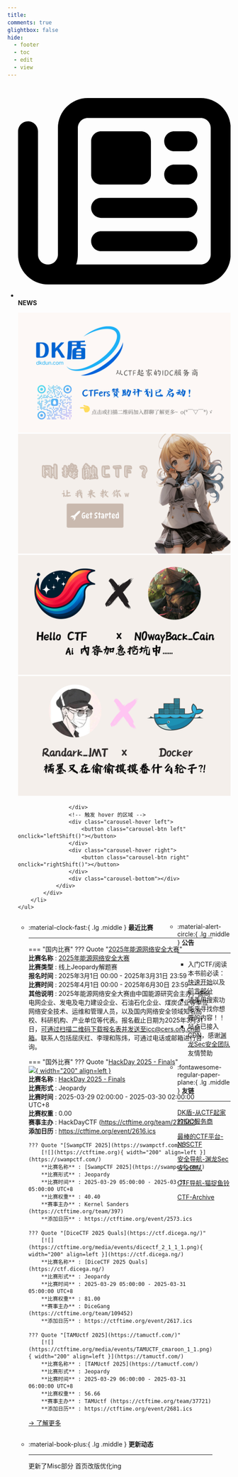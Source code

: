 ```yaml
---
title: 
comments: true
glightbox: false
hide:
  - footer
  - toc
  - edit
  - view
---
```


<div class="grid cards">
    <ul>
        <li>
            <p><span class="twemoji lg middle"><svg xmlns="http://www.w3.org/2000/svg"
                        viewBox="0 0 512 512"><!--! Font Awesome Free 6.5.1 by @fontawesome - https://fontawesome.com License - https://fontawesome.com/license/free (Icons: CC BY 4.0, Fonts: SIL OFL 1.1, Code: MIT License) Copyright 2023 Fonticons, Inc.-->
                        <path
                            d="M168 80c-13.3 0-24 10.7-24 24v304c0 8.4-1.4 16.5-4.1 24H440c13.3 0 24-10.7 24-24V104c0-13.3-10.7-24-24-24H168zM72 480c-39.8 0-72-32.2-72-72V112c0-13.3 10.7-24 24-24s24 10.7 24 24v296c0 13.3 10.7 24 24 24s24-10.7 24-24V104c0-39.8 32.2-72 72-72h272c39.8 0 72 32.2 72 72v304c0 39.8-32.2 72-72 72H72zm104-344c0-13.3 10.7-24 24-24h96c13.3 0 24 10.7 24 24v80c0 13.3-10.7 24-24 24h-96c-13.3 0-24-10.7-24-24v-80zm200-24h32c13.3 0 24 10.7 24 24s-10.7 24-24 24h-32c-13.3 0-24-10.7-24-24s10.7-24 24-24zm0 80h32c13.3 0 24 10.7 24 24s-10.7 24-24 24h-32c-13.3 0-24-10.7-24-24s10.7-24 24-24zm-176 80h208c13.3 0 24 10.7 24 24s-10.7 24-24 24H200c-13.3 0-24-10.7-24-24s10.7-24 24-24zm0 80h208c13.3 0 24 10.7 24 24s-10.7 24-24 24H200c-13.3 0-24-10.7-24-24s10.7-24 24-24z">
                        </path>
                    </svg></span> <strong>NEWS</strong></p>
            <div class="grid cards">
                <div class="carousel">
                    <div class="carousel-container">
                        <a href="https://www.dkdun.cn/"><img src="./assets/banner-dkdun.png" /></a>
                        <a href="../hc-start/" target="_blank"><img src="./assets/banner-quickstart.png" /></a>
                        <a href="../hc-ai/" target="_blank"><img src="./assets/banner-update.png" /></a>
                        <a href="https://github.com/CTF-Archives" target="_blank"><img src="./assets/banner-Achieve.png" /></a>
                        
                    </div>
                    <!-- 触发 hover 的区域 -->
                    <div class="carousel-hover left">
                        <button class="carousel-btn left" onclick="leftShift()"></button>
                    </div>
                    <div class="carousel-hover right">
                        <button class="carousel-btn right" onclick="rightShift()"></button>
                    </div>
                    <div class="carousel-bottom"></div>
                </div>
            </div>
        </li>
    </ul>
</div>

<div class="grid grid-cols-8 gap-4" style="display: grid;grid-template-columns: 70% 30%;" markdown>

<div class="grid cards" style="display: grid; grid-template-columns: 1fr;" markdown>

<div class="grid cards" markdown>

-   :material-clock-fast:{ .lg .middle } __最近比赛__

    ---
    <!-- 主页赛事展示_开始 -->
    === "国内比赛"
        ??? Quote "[2025年能源网络安全大赛](https://www.cers.org.cn/site/content/883b36f00aff466fa37efcef0c074915.html)"  
            **比赛名称** : [2025年能源网络安全大赛](https://www.cers.org.cn/site/content/883b36f00aff466fa37efcef0c074915.html)  
            **比赛类型** : 线上Jeopardy解题赛  
            **报名时间** : 2025年3月1日 00:00 - 2025年3月31日 23:59  
            **比赛时间** : 2025年4月1日 00:00 - 2025年6月30日 23:59  
            **其他说明** : 2025年能源网络安全大赛由中国能源研究会主办，面向电网企业、发电及电力建设企业、石油石化企业、煤炭企业等单位网络安全技术、运维和管理人员，以及国内网络安全领域知名高校、科研机构、产业单位等代表。报名截止日期为2025年3月31日，可通过扫描二维码下载报名表并发送至icc@cers.org.cn邮箱。联系人包括屈庆红、李理和陈炜，可通过电话或邮箱进行咨询。  
                
    === "国外比赛"
        ??? Quote "[HackDay 2025 - Finals](https://hackday.fr/)"  
            [![](https://ctftime.org){ width="200" align=left }](https://hackday.fr/)  
            **比赛名称** : [HackDay 2025 - Finals](https://hackday.fr/)  
            **比赛形式** : Jeopardy  
            **比赛时间** : 2025-03-29 02:00:00 - 2025-03-30 02:00:00 UTC+8  
            **比赛权重** : 0.00  
            **赛事主办** : HackDayCTF (https://ctftime.org/team/277562)  
            **添加日历** : https://ctftime.org/event/2616.ics  
            
        ??? Quote "[SwampCTF 2025](https://swampctf.com/)"  
            [![](https://ctftime.org){ width="200" align=left }](https://swampctf.com/)  
            **比赛名称** : [SwampCTF 2025](https://swampctf.com/)  
            **比赛形式** : Jeopardy  
            **比赛时间** : 2025-03-29 05:00:00 - 2025-03-31 05:00:00 UTC+8  
            **比赛权重** : 40.40  
            **赛事主办** : Kernel Sanders (https://ctftime.org/team/397)  
            **添加日历** : https://ctftime.org/event/2573.ics  
            
        ??? Quote "[DiceCTF 2025 Quals](https://ctf.dicega.ng/)"  
            [![](https://ctftime.org/media/events/dicectf_2_1_1_1.png){ width="200" align=left }](https://ctf.dicega.ng/)  
            **比赛名称** : [DiceCTF 2025 Quals](https://ctf.dicega.ng/)  
            **比赛形式** : Jeopardy  
            **比赛时间** : 2025-03-29 05:00:00 - 2025-03-31 05:00:00 UTC+8  
            **比赛权重** : 81.00  
            **赛事主办** : DiceGang (https://ctftime.org/team/109452)  
            **添加日历** : https://ctftime.org/event/2617.ics  
            
        ??? Quote "[TAMUctf 2025](https://tamuctf.com/)"  
            [![](https://ctftime.org/media/events/TAMUCTF_cmaroon_1_1.png){ width="200" align=left }](https://tamuctf.com/)  
            **比赛名称** : [TAMUctf 2025](https://tamuctf.com/)  
            **比赛形式** : Jeopardy  
            **比赛时间** : 2025-03-29 06:00:00 - 2025-03-31 06:00:00 UTC+8  
            **比赛权重** : 56.66  
            **赛事主办** : TAMUctf (https://ctftime.org/team/37721)  
            **添加日历** : https://ctftime.org/event/2681.ics  
            
    <!-- 主页赛事展示_结束 -->
    [→ 了解更多](./Event/)

</div>
  <div class="grid cards" markdown>

-   :material-book-plus:{ .lg .middle } __更新动态__

    ---

    更新了Misc部分 首页改版优化ing

</div>  
</div>
<div class="grid cards" markdown>

<div class="grid cards" markdown>

-   :material-alert-circle:{ .lg .middle } __公告__

    ---

    - 入门CTF/阅读本书前必读：[快速开始](./hc-start/)以及[前言部分](./hc-preface/)  
    - 请善用搜索功能来寻找你想要的内容！！
    - 站点已接入 CDN，感谢[渊龙Sec安全团队](https://dh.aabyss.cn)友情赞助

-   :fontawesome-regular-paper-plane:{ .lg .middle } __友链__

    ---

    [DK盾-从CTF起家的IDC服务商](https://www.dkdun.cn)

    [最棒的CTF平台-NSSCTF](https://www.nssctf.cn/)  

    [安全导航-渊龙Sec安全团队](https://dh.aabyss.cn)    

    [CTF导航-猫捉鱼铃](https://ctf.mzy0.com/)

    [CTF-Archive](https://github.com/CTF-Archives)

</div>   

</div>

</div>
